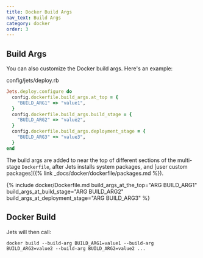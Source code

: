```yaml
---
title: Docker Build Args
nav_text: Build Args
category: docker
order: 3
---
```


## Build Args

You can also customize the Docker build args.  Here's an example:

config/jets/deploy.rb

```ruby
Jets.deploy.configure do
  config.dockerfile.build_args.at_top = {
    "BUILD_ARG1" => "value1",
  }
  config.dockerfile.build_args.build_stage = {
    "BUILD_ARG2" => "value2",
  }
  config.dockerfile.build_args.deployment_stage = {
    "BUILD_ARG3" => "value3",
  }
end
```

The build args are added to near the top of different sections of the multi-stage `Dockerfile`, after Jets installs system packages, and [user custom packages]({% link _docs/docker/dockerfile/packages.md %}).

{% include docker/Dockerfile.md
    build_args_at_the_top="ARG BUILD_ARG1"
    build_args_at_build_stage="ARG BUILD_ARG2"
    build_args_at_deployment_stage="ARG BUILD_ARG3"
%}

## Docker Build

Jets will then call:

    docker build --build-arg BUILD_ARG1=value1 --build-arg BUILD_ARG2=value2 --build-arg BUILD_ARG2=value2 ...